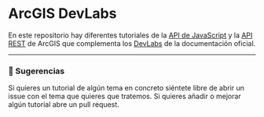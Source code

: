 
# ArcGIS DevLabs

En este repositorio hay diferentes tutoriales de la [API de JavaScript](https://developers.arcgis.com/javascript/) y la [API REST](https://developers.arcgis.com/rest/) de ArcGIS que complementa los [DevLabs](https://developers.arcgis.com/labs/) de la documentación oficial. 

***
### 💬 Sugerencias

Si quieres un tutorial de algún tema en concreto siéntete libre de abrir un issue con el tema que quieres que tratemos. Si quieres añadir o mejorar algún tutorial abre un pull request.